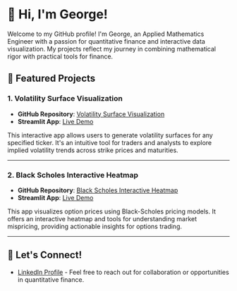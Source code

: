 # 👋 Hi, I'm George!

Welcome to my GitHub profile! I'm George, an Applied Mathematics Engineer with a passion for quantitative finance and interactive data visualization. My projects reflect my journey in combining mathematical rigor with practical tools for finance.

## 📌 Featured Projects

### 1. Volatility Surface Visualization
- **GitHub Repository**: [Volatility Surface Visualization](https://github.com/George-Dros/Volatility_Surface)
- **Streamlit App**: [Live Demo](https://implied-volatility-surface-app.streamlit.app/)

This interactive app allows users to generate volatility surfaces for any specified ticker. It's an intuitive tool for traders and analysts to explore implied volatility trends across strike prices and maturities.

---

### 2. Black Scholes Interactive Heatmap
- **GitHub Repository**: [Black Scholes Interactive Heatmap](https://github.com/George-Dros/Black-Scholes-Interactive-heatmap)
- **Streamlit App**: [Live Demo](https://black-scholes-interactive-heatmap.streamlit.app/)

This app visualizes option prices using Black-Scholes pricing models. It offers an interactive heatmap and tools for understanding market mispricing, providing actionable insights for options trading.

---

## 🔗 Let's Connect!
- [LinkedIn Profile](https://www.linkedin.com/in/georgios-drosogiannis/) - Feel free to reach out for collaboration or opportunities in quantitative finance.
